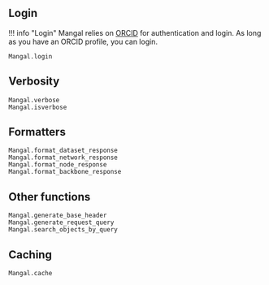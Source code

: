 ## Login

!!! info "Login"
    Mangal relies on [ORCID](https://orcid.org/) for authentication and login. As
    long as you have an ORCID profile, you can login.

```@docs
Mangal.login
```

## Verbosity

```@docs
Mangal.verbose
Mangal.isverbose
```

## Formatters

```@docs
Mangal.format_dataset_response
Mangal.format_network_response
Mangal.format_node_response
Mangal.format_backbone_response
```

## Other functions

```@docs
Mangal.generate_base_header
Mangal.generate_request_query
Mangal.search_objects_by_query
```

## Caching

```@docs
Mangal.cache
```
